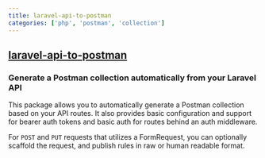 ```yaml
---
title: laravel-api-to-postman
categories: ['php', 'postman', 'collection']
---
```

## [laravel-api-to-postman](https://github.com/andreaselia/laravel-api-to-postman)

### Generate a Postman collection automatically from your Laravel API


This package allows you to automatically generate a Postman collection based on your API routes. It also provides basic configuration and support for bearer auth tokens and basic auth for routes behind an auth middleware.

For ```POST``` and ```PUT``` requests that utilizes a FormRequest, you can optionally scaffold the request, and publish rules in raw or human readable format.
